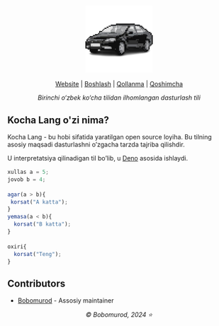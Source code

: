 <div align="center">
  <picture>
    <img
      alt="Kocha dasturlash tili - Birinchi o‘zbek ko‘cha tilidan ilhomlangan dasturlash tili"
      width="30%"
      src="https://github.com/kocha-lang/docs/blob/main/src/assets/22.png"
    >
  </picture>

[Website][Kocha] | [Boshlash] | [Qollanma] | [Qoshimcha]

_Birinchi o‘zbek ko‘cha tilidan ilhomlangan dasturlash tili_

</div>

[Kocha]: https://www.kocha-lang.uz/
[Boshlash]: https://www.kocha-lang.uz/start/install/
[Qollanma]: https://www.kocha-lang.uz/start/install/
[Qoshimcha]: https://github.com/kocha-lang/extension

## Kocha Lang o'zi nima?

Kocha Lang - bu hobi sifatida yaratilgan open source loyiha. Bu tilning asosiy
maqsadi dasturlashni o’zgacha tarzda tajriba qilishdir.

U interpretatsiya qilinadigan til bo’lib, u [Deno](https://deno.com/) asosida
ishlaydi.

```js
xullas a = 5;
jovob b = 4;

agar(a > b){
 korsat("A katta");
}
yemasa(a < b){
  korsat("B katta");
}

oxiri{
  korsat("Teng");
}
```

## Contributors

- [Bobomurod](https://github.com/mmnvb) - Assosiy maintainer

<div align="center">
  <i>© Bobomurod, 2024 ⭐️</i>
</div>
